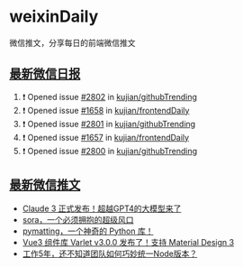 # weixinDaily
微信推文，分享每日的前端微信推文

## [最新微信日报](https://github.com/kujian/weixinDaily/issues)

<!--START_SECTION:activity-->
1. ❗ Opened issue [#2802](https://github.com/kujian/githubTrending/issues/2802) in [kujian/githubTrending](https://github.com/kujian/githubTrending)
2. ❗ Opened issue [#1658](https://github.com/kujian/frontendDaily/issues/1658) in [kujian/frontendDaily](https://github.com/kujian/frontendDaily)
3. ❗ Opened issue [#2801](https://github.com/kujian/githubTrending/issues/2801) in [kujian/githubTrending](https://github.com/kujian/githubTrending)
4. ❗ Opened issue [#1657](https://github.com/kujian/frontendDaily/issues/1657) in [kujian/frontendDaily](https://github.com/kujian/frontendDaily)
5. ❗ Opened issue [#2800](https://github.com/kujian/githubTrending/issues/2800) in [kujian/githubTrending](https://github.com/kujian/githubTrending)
<!--END_SECTION:activity-->


## [最新微信推文](https://weixin.qdkfweb.cn/)

<!-- BLOG-POST-LIST:START -->
- [Claude 3 正式发布！超越GPT4的大模型来了](https://weixin.qdkfweb.cn/41018.html)
- [sora，一个必须拥抱的超级风口](https://weixin.qdkfweb.cn/41027.html)
- [pymatting，一个神奇的 Python 库！](https://weixin.qdkfweb.cn/41029.html)
- [Vue3 组件库 Varlet v3.0.0 发布了！支持 Material Design 3](https://weixin.qdkfweb.cn/41049.html)
- [工作5年，还不知道团队如何巧妙统一Node版本？](https://weixin.qdkfweb.cn/41015.html)
<!-- BLOG-POST-LIST:END -->
